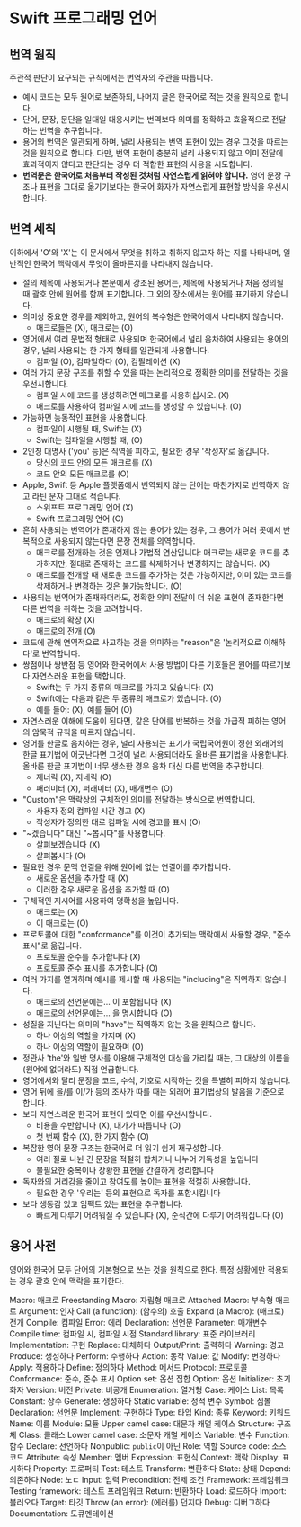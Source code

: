 #  Swift 프로그래밍 언어

## 번역 원칙
주관적 판단이 요구되는 규칙에서는 번역자의 주관을 따릅니다.
- 예시 코드는 모두 원어로 보존하되, 나머지 글은 한국어로 적는 것을 원칙으로 합니다.
- 단어, 문장, 문단을 일대일 대응시키는 번역보다 의미를 정확하고 효율적으로 전달하는 번역을 추구합니다.
- 용어의 번역은 일관되게 하며, 널리 사용되는 번역 표현이 있는 경우 그것을 따르는 것을 원칙으로 합니다. 다만, 번역 표현이 충분히 널리 사용되지 않고 의미 전달에 효과적이지 않다고 판단되는 경우 더 적합한 표현의 사용을 시도합니다.
- **번역문은 한국어로 처음부터 작성된 것처럼 자연스럽게 읽혀야 합니다.** 영어 문장 구조나 표현을 그대로 옮기기보다는 한국어 화자가 자연스럽게 표현할 방식을 우선시합니다.

## 번역 세칙
이하에서 'O'와 'X'는 이 문서에서 무엇을 취하고 취하지 않고자 하는 지를 나타내며, 일반적인 한국어 맥락에서 무엇이 올바른지를 나타내지 않습니다.
- 절의 제목에 사용되거나 본문에서 강조된 용어는, 제목에 사용되거나 처음 정의될 때 괄호 안에 원어를 함께 표기합니다. 그 외의 장소에서는 원어를 표기하지 않습니다.
- 의미상 중요한 경우를 제외하고, 원어의 복수형은 한국어에서 나타내지 않습니다.
    - 매크로들은 (X), 매크로는 (O)
- 영어에서 여러 문법적 형태로 사용되며 한국어에서 널리 음차하여 사용되는 용어의 경우, 널리 사용되는 한 가지 형태를 일관되게 사용합니다.
    - 컴파일 (O), 컴파일하다 (O), 컴필레이션 (X)
- 여러 가지 문장 구조를 취할 수 있을 때는 논리적으로 정확한 의미를 전달하는 것을 우선시합니다.
    - 컴파일 시에 코드를 생성하려면 매크로를 사용하십시오. (X)
    - 매크로를 사용하여 컴파일 시에 코드를 생성할 수 있습니다. (O)
- 가능하면 능동적인 표현을 사용합니다.
    - 컴파일이 시행될 때, Swift는 (X)
    - Swift는 컴파일을 시행할 때, (O)
- 2인칭 대명사 ('you' 등)은 직역을 피하고, 필요한 경우 '작성자'로 옮깁니다.
    - 당신의 코드 안의 모든 매크로를 (X)
    - 코드 안의 모든 매크로를 (O)
- Apple, Swift 등 Apple 플랫폼에서 번역되지 않는 단어는 마찬가지로 번역하지 않고 라틴 문자 그대로 적습니다.
    - 스위프트 프로그래밍 언어 (X)
    - Swift 프로그래밍 언어 (O)
- 흔히 사용되는 번역어가 존재하지 않는 용어가 있는 경우, 그 용어가 여러 곳에서 반복적으로 사용되지 않는다면 문장 전체를 의역합니다.
    - 매크로를 전개하는 것은 언제나 가법적 연산입니다: 매크로는 새로운 코드를 추가하지만, 절대로 존재하는 코드를 삭제하거나 변경하지는 않습니다. (X)
    - 매크로를 전개할 때 새로운 코드를 추가하는 것은 가능하지만, 이미 있는 코드를 삭제하거나 변경하는 것은 불가능합니다. (O)
- 사용되는 번역어가 존재하더라도, 정확한 의미 전달이 더 쉬운 표현이 존재한다면 다른 번역을 취하는 것을 고려합니다.
    - 매크로의 확장 (X)
    - 매크로의 전개 (O)
- 코드에 관해 연역적으로 사고하는 것을 의미하는 "reason"은 '논리적으로 이해하다'로 번역합니다.
- 쌍점이나 쌍반점 등 영어와 한국어에서 사용 방법이 다른 기호들은 원어를 따르기보다 자연스러운 표현을 택합니다.
    - Swift는 두 가지 종류의 매크로를 가지고 있습니다: (X)
    - Swift에는 다음과 같은 두 종류의 매크로가 있습니다. (O)
    - 예를 들어: (X), 예를 들어 (O)
- 자연스러운 이해에 도움이 된다면, 같은 단어를 반복하는 것을 가급적 피하는 영어의 암묵적 규칙을 따르지 않습니다.
- 영어를 한글로 음차하는 경우, 널리 사용되는 표기가 국립국어원이 정한 외래어의 한글 표기법에 어긋난다면 그것이 널리 사용되더라도 올바른 표기법을 사용합니다. 올바른 한글 표기법이 너무 생소한 경우 음차 대신 다른 번역을 추구합니다.
    - 제너릭 (X), 지네릭 (O)
    - 패러미터 (X), 퍼래미터 (X), 매개변수 (O)
- "Custom"은 맥락상의 구체적인 의미를 전달하는 방식으로 번역합니다.
    - 사용자 정의 컴파일 시간 경고 (X)
    - 작성자가 정의한 대로 컴파일 시에 경고를 표시 (O)
- "~겠습니다" 대신 "~봅시다"를 사용합니다.
    - 살펴보겠습니다 (X)
    - 살펴봅시다 (O)
- 필요한 경우 문맥 연결을 위해 원어에 없는 연결어를 추가합니다.
    - 새로운 옵션을 추가할 때 (X)
    - 이러한 경우 새로운 옵션을 추가할 때 (O)
- 구체적인 지시어를 사용하여 명확성을 높입니다.
    - 매크로는 (X)
    - 이 매크로는 (O)
- 프로토콜에 대한 "conformance"를 이것이 추가되는 맥락에서 사용할 경우, "준수 표시"로 옮깁니다.
    - 프로토콜 준수를 추가합니다 (X)
    - 프로토콜 준수 표시를 추가합니다 (O)
- 여러 가지를 열거하며 예시를 제시할 때 사용되는 "including"은 직역하지 않습니다.
    - 매크로의 선언문에는... 이 포함됩니다 (X)
    - 매크로의 선언문에는... 을 명시합니다 (O)
- 성질을 지닌다는 의미의 "have"는 직역하지 않는 것을 원칙으로 합니다.
    - 하나 이상의 역할을 가지며 (X)
    - 하나 이상의 역할이 필요하며 (O)
- 정관사 'the'와 일반 명사를 이용해 구체적인 대상을 가리킬 때는, 그 대상의 이름을 (원어에 없더라도) 직접 언급합니다.
- 영어에서와 달리 문장을 코드, 수식, 기호로 시작하는 것을 특별히 피하지 않습니다.
- 영어 뒤에 을/를 이/가 등의 조사가 따를 때는 외래어 표기법상의 발음을 기준으로 합니다.
- 보다 자연스러운 한국어 표현이 있다면 이를 우선시합니다.
    - 비용을 수반합니다 (X), 대가가 따릅니다 (O)
    - 첫 번째 함수 (X), 한 가지 함수 (O)
- 복잡한 영어 문장 구조는 한국어로 더 읽기 쉽게 재구성합니다.
    - 여러 절로 나뉜 긴 문장을 적절히 합치거나 나누어 가독성을 높입니다
    - 불필요한 중복이나 장황한 표현을 간결하게 정리합니다
- 독자와의 거리감을 줄이고 참여도를 높이는 표현을 적절히 사용합니다.
    - 필요한 경우 '우리는' 등의 표현으로 독자를 포함시킵니다
- 보다 생동감 있고 임팩트 있는 표현을 추구합니다.
    - 빠르게 다루기 어려워질 수 있습니다 (X), 순식간에 다루기 어려워집니다 (O)

## 용어 사전
영어와 한국어 모두 단어의 기본형으로 쓰는 것을 원칙으로 한다. 특정 상황에만 적용되는 경우 괄호 안에 맥락을 표기한다.

Macro: 매크로
Freestanding Macro: 자립형 매크로
Attached Macro: 부속형 매크로
Argument: 인자
Call (a function): (함수의) 호출
Expand (a Macro): (매크로) 전개
Compile: 컴파일
Error: 에러
Declaration: 선언문
Parameter: 매개변수
Compile time: 컴파일 시, 컴파일 시점
Standard library: 표준 라이브러리
Implementation: 구현
Replace: 대체하다
Output/Print: 출력하다
Warning: 경고
Produce: 생성하다
Perform: 수행하다
Action: 동작
Value: 값
Modify: 변경하다
Apply: 적용하다
Define: 정의하다
Method: 메서드
Protocol: 프로토콜
Conformance: 준수, 준수 표시
Option set: 옵션 집합
Option: 옵션
Initializer: 초기화자
Version: 버전
Private: 비공개
Enumeration: 열거형
Case: 케이스
List: 목록
Constant: 상수
Generate: 생성하다
Static variable: 정적 변수
Symbol: 심볼
Declaration: 선언문
Implement: 구현하다
Type: 타입
Kind: 종류
Keyword: 키워드
Name: 이름
Module: 모듈
Upper camel case: 대문자 캐멀 케이스
Structure: 구조체
Class: 클래스
Lower camel case: 소문자 캐멀 케이스
Variable: 변수
Function: 함수
Declare: 선언하다
Nonpublic: `public`이 아닌
Role: 역할
Source code: 소스 코드
Attribute: 속성
Member: 멤버
Expression: 표현식
Context: 맥락
Display: 표시하다
Property: 프로퍼티
Test: 테스트
Transform: 변환하다
State: 상태
Depend: 의존하다
Node: 노ㄷ
Input: 입력
Precondition: 전제 조건
Framework: 프레임워크
Testing framework: 테스트 프레임워크
Return: 반환하다
Load: 로드하다
Import: 불러오다
Target: 타깃
Throw (an error): (에러를) 던지다
Debug: 디버그하다
Documentation: 도큐멘테이션
